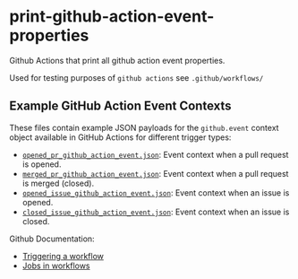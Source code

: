 # print-github-action-event-properties
Github Actions that print all github action event properties.

Used for testing purposes of `github actions` see `.github/workflows/`

## Example GitHub Action Event Contexts

These files contain example JSON payloads for the `github.event` context object available in GitHub Actions for different trigger types:

*   [`opened_pr_github_action_event.json`](./opened_pr_github_action_event.json): Event context when a pull request is opened.
*   [`merged_pr_github_action_event.json`](./merged_pr_github_action_event.json): Event context when a pull request is merged (closed).
*   [`opened_issue_github_action_event.json`](./opened_issue_github_action_event.json): Event context when an issue is opened.
*   [`closed_issue_github_action_event.json`](./closed_issue_github_action_event.json): Event context when an issue is closed.

Github Documentation:
- [Triggering a workflow](https://docs.github.com/en/actions/writing-workflows/choosing-when-your-workflow-runs/triggering-a-workflow)
- [Jobs in workflows](https://docs.github.com/en/actions/writing-workflows/choosing-what-your-workflow-does/using-jobs-in-a-workflow)
